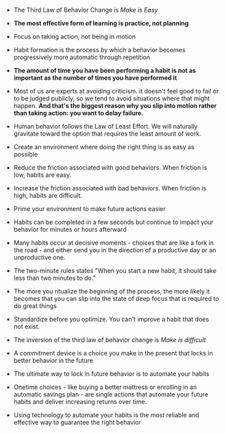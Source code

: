 - The Third Law of Behavior Change is _Make is Easy_
- **The most effective form of learning is practice, not planning**
- Focus on taking action, not being in motion
- Habit formation is the process by which a behavior becomes progressively more automatic through repetition
- **The amount of time you have been performing a habit is not as important as the number of times you have performed it**

- Most of us are experts at avoiding criticism. it doesn't feel good to fail or to be judged publicly, so we tend to avoid situations where that might happen. **And that's the biggest reason why you slip into motion rather than taking action: you want to delay failure.**

- Human behavior follows the Law of Least Effort. We will naturally gravitate toward the option that requires the least amount of work.
- Create an environment where doing the right thing is as easy as possible
- Reduce the friction associated with good behaviors. When friction is low, habits are easy.
- Increase the friction associated with bad behaviors. When friction is high, habits are difficult.
- Prime your environment to make future actions easier

- Habits can be completed in a few seconds but continue to impact your behavior for minutes or hours afterward
- Many habits occur at decisive moments - choices that are like a fork in the road - and either send you in the direction of a productive day or an unproductive one.
- The two-minute rules states "When you start a new habit, it should take less than two minutes to do."
- The more you ritualize the beginning of the process, the more likely it becomes that you can slip into the state of deep focus that is required to do great things
- Standardize before you optimize. You can't improve a habit that does not exist.

- The inversion of the third law of behavior change is _Make is difficult_
- A commitment device is a choice you make in the present that locks in better behavior in the future
- The ultimate way to lock in future behavior is to automate your habits
- Onetime choices - like buying a better mattress or enrolling in an automatic savings plan - are single actions that automate your future habits and deliver increasing returns over time.
- Using technology to automate your habits is the most reliable and effective way to guarantee the right behavior